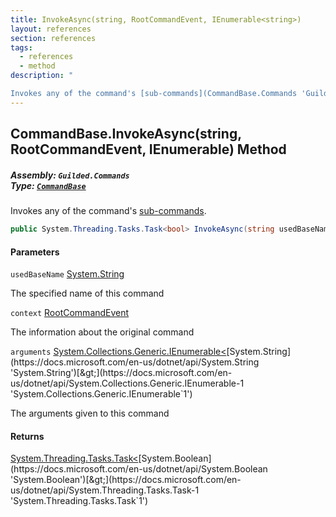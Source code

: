 ```yaml
---
title: InvokeAsync(string, RootCommandEvent, IEnumerable<string>)
layout: references
section: references
tags:
  - references
  - method
description: "

Invokes any of the command's [sub-commands](CommandBase.Commands 'Guilded.Commands.CommandBase.Commands')."
---
```


## CommandBase.InvokeAsync(string, RootCommandEvent, IEnumerable<string>) Method
##### **Assembly:** `Guilded.Commands`<br/>**Type:** [`CommandBase`](CommandBase 'Guilded.Commands.CommandBase')

Invokes any of the command's [sub-commands](CommandBase.Commands 'Guilded.Commands.CommandBase.Commands').

```csharp
public System.Threading.Tasks.Task<bool> InvokeAsync(string usedBaseName, Guilded.Commands.RootCommandEvent context, System.Collections.Generic.IEnumerable<string> arguments);
```
#### Parameters

<a name='Guilded.Commands.CommandBase.InvokeAsync(string,Guilded.Commands.RootCommandEvent,System.Collections.Generic.IEnumerable_string_).usedBaseName'></a>

`usedBaseName` [System.String](https://docs.microsoft.com/en-us/dotnet/api/System.String 'System.String')

The specified name of this command

<a name='Guilded.Commands.CommandBase.InvokeAsync(string,Guilded.Commands.RootCommandEvent,System.Collections.Generic.IEnumerable_string_).context'></a>

`context` [RootCommandEvent](RootCommandEvent 'Guilded.Commands.RootCommandEvent')

The information about the original command

<a name='Guilded.Commands.CommandBase.InvokeAsync(string,Guilded.Commands.RootCommandEvent,System.Collections.Generic.IEnumerable_string_).arguments'></a>

`arguments` [System.Collections.Generic.IEnumerable&lt;](https://docs.microsoft.com/en-us/dotnet/api/System.Collections.Generic.IEnumerable-1 'System.Collections.Generic.IEnumerable`1')[System.String](https://docs.microsoft.com/en-us/dotnet/api/System.String 'System.String')[&gt;](https://docs.microsoft.com/en-us/dotnet/api/System.Collections.Generic.IEnumerable-1 'System.Collections.Generic.IEnumerable`1')

The arguments given to this command

#### Returns
[System.Threading.Tasks.Task&lt;](https://docs.microsoft.com/en-us/dotnet/api/System.Threading.Tasks.Task-1 'System.Threading.Tasks.Task`1')[System.Boolean](https://docs.microsoft.com/en-us/dotnet/api/System.Boolean 'System.Boolean')[&gt;](https://docs.microsoft.com/en-us/dotnet/api/System.Threading.Tasks.Task-1 'System.Threading.Tasks.Task`1')